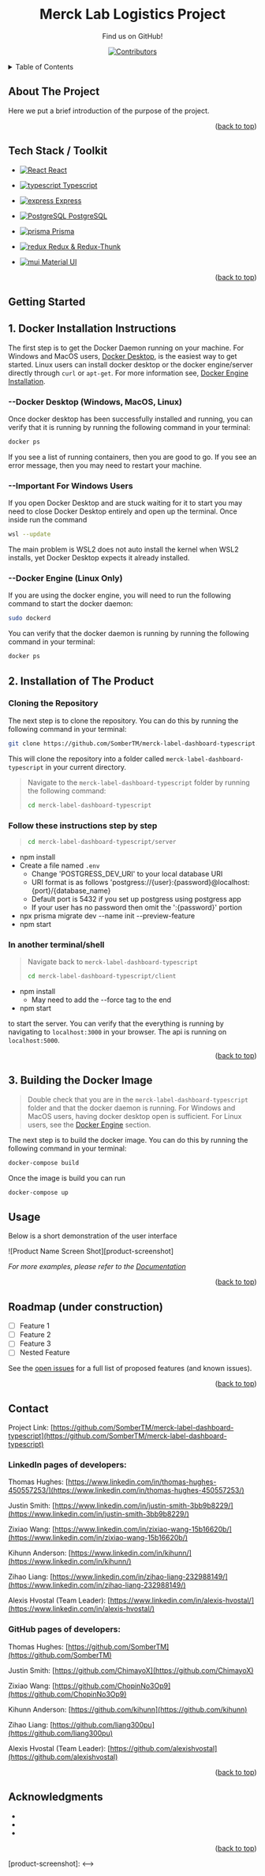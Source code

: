 <!-- Here starts the template>

<!-- PROJECT SHIELDS -->
<!--
*** I'm using markdown "reference style" links for readability.
*** Reference links are enclosed in brackets [ ] instead of parentheses ( ).
*** See the bottom of this document for the declaration of the reference variables
*** for contributors-url, forks-url, etc. This is an optional, concise syntax you may use.
*** https://www.markdownguide.org/basic-syntax/#reference-style-links
-->

<!-- PROJECT LOGO -->
<br />
<div align="center">
<h1 align="center" id="readme-top">Merck Lab Logistics Project</h1>

Find us on GitHub!

[![Contributors][contributors-shield]][contributors-url]

</div>

<!-- TABLE OF CONTENTS -->
<details>
  <summary>Table of Contents</summary>
  <ol>
    <li>
      <a href="#about-the-project">About The Project</a>
        <li><a href="#tools">Tech Stack / Toolkit</a></li>
    </li>
    <li><a href="#getting-started">Getting Started</li>
    <ul><a href="#docker">Docker Installation</a></ul>
    <ul><a href="#installation">Installation of Product</a></ul>
    <ul><a href="#imagebuild">Building the Docker Image</a></ul>
    <li><a href="#usage">Usage</a></li>
    <li><a href="#roadmap">Roadmap</a></li>
    <li><a href="#contact">Contact</a></li>
    <li><a href="#acknowledgments">Acknowledgments</a></li>
  </ol>
</details>


<h2 id="about-the-project"> About The Project</h2>

Here we put a brief introduction of the purpose of the project.



<p align="right">(<a href="#readme-top">back to top</a>)</p>

<h2 id="tools">Tech Stack / Toolkit</h2>


- [![React][React.js] React][React-url]

- [![typescript][typescript.js] Typescript][typescript-url]

- [![express][express.js] Express][express-url]

- [![PostgreSQL][PostgreSQL.js] PostgreSQL][PostgreSQL-url]

- [![prisma][prisma.js] Prisma][prisma-url]

- [![redux][redux.js] Redux & Redux-Thunk][redux-url]

- [![mui][mui.js] Material UI][mui-url]


<p align="right">(<a href="#readme-top">back to top</a>)</p>



<!-- GETTING STARTED -->
## Getting Started


<h2 id="docker">1. Docker Installation Instructions</h2>

The first step is to get the Docker Daemon running on your machine. For Windows and MacOS users, [Docker Desktop](https://www.docker.com/products/docker-desktop/), is the easiest way to get started. Linux users can install docker desktop or the docker engine/server directly through `curl` or `apt-get`. For more information see, [Docker Engine Installation](https://docs.docker.com/engine/install/).

### --Docker Desktop (Windows, MacOS, Linux)
Once docker desktop has been successfully installed and running, you can verify that it is running by running the following command in your terminal:
```bash
docker ps
```
If you see a list of running containers, then you are good to go. If you see an error message, then you may need to restart your machine.

### --Important For Windows Users
If you open Docker Desktop and are stuck waiting for it to start you may need to close Docker Desktop entirely and open up the terminal. Once inside run the command
```bash
wsl --update
```
The main problem is WSL2 does not auto install the kernel when WSL2 installs, yet Docker Desktop expects it already installed.

### --Docker Engine (Linux Only)
If you are using the docker engine, you will need to run the following command to start the docker daemon:
```bash
sudo dockerd
```
You can verify that the docker daemon is running by running the following command in your terminal:
```bash
docker ps
```

<h2 id="installation">2. Installation of The Product</h2>

### Cloning the Repository
The next step is to clone the repository. You can do this by running the following command in your terminal:
```bash
git clone https://github.com/SomberTM/merck-label-dashboard-typescript.git
```
This will clone the repository into a folder called `merck-label-dashboard-typescript` in your current directory.
> Navigate to the `merck-label-dashboard-typescript` folder by running the following command:
> ```bash
> cd merck-label-dashboard-typescript
> ```

### Follow these instructions step by step
> ```bash
> cd merck-label-dashboard-typescript/server
> ```
- npm install
- Create a file named `.env`
    - Change 'POSTGRESS_DEV_URI' to your local database URI
    - URI format is as follows 'postgress://{user}:{password}@localhost:{port}/{database_name}
    - Default port is 5432 if you set up postgress using postgress app
    - If your user has no password then omit the ':{password}' portion
- npx prisma migrate dev --name init --preview-feature
- npm start

### In another terminal/shell

> Navigate back to `merck-label-dashboard-typescript`
> ```bash
> cd merck-label-dashboard-typescript/client
> ```
- npm install
    - May need to add the --force tag to the end
- npm start

to start the server. You can verify that the everything is running by navigating to `localhost:3000` in your browser. The api is running on `localhost:5000`.

<p align="right">(<a href="#readme-top">back to top</a>)</p>

<h2 id="imagebuild">3. Building the Docker Image</h2>

> Double check that you are in the `merck-label-dashboard-typescript` folder and that the docker daemon is running. For Windows and MacOS users, having docker desktop open is sufficient. For Linux users, see the [Docker Engine](#docker-engine-linux-only) section.

The next step is to build the docker image. You can do this by running the following command in your terminal:
```bash
docker-compose build
```
Once the image is build you can run 
```bash
docker-compose up
```


<!-- USAGE EXAMPLES -->
## Usage

Below is a short demonstration of the user interface

![Product Name Screen Shot][product-screenshot]

<!-- Here's a blank template to get started: To avoid retyping too much info. Do a search and replace with your text editor for the following: `github_username`, `repo_name`, `twitter_handle`, `linkedin_username`, `email_client`, `email`, `project_title`, `project_description` -->


_For more examples, please refer to the [Documentation](https://example.com)_

<p align="right">(<a href="#readme-top">back to top</a>)</p>



<!-- ROADMAP -->
## Roadmap (under construction)

- [ ] Feature 1
- [ ] Feature 2
- [ ] Feature 3
- [ ] Nested Feature

See the [open issues](https://github.com/github_username/repo_name/issues) for a full list of proposed features (and known issues).

<p align="right">(<a href="#readme-top">back to top</a>)</p>




<!-- CONTACT -->
## Contact

Project Link: [https://github.com/SomberTM/merck-label-dashboard-typescript](https://github.com/SomberTM/merck-label-dashboard-typescript)

<h3>LinkedIn pages of developers:</h3>

Thomas Hughes: [https://www.linkedin.com/in/thomas-hughes-450557253/](https://www.linkedin.com/in/thomas-hughes-450557253/)

Justin Smith: [https://www.linkedin.com/in/justin-smith-3bb9b8229/](https://www.linkedin.com/in/justin-smith-3bb9b8229/)

Zixiao Wang: [https://www.linkedin.com/in/zixiao-wang-15b16620b/](https://www.linkedin.com/in/zixiao-wang-15b16620b/)

Kihunn Anderson: [https://www.linkedin.com/in/kihunn/](https://www.linkedin.com/in/kihunn/)

Zihao Liang: [https://www.linkedin.com/in/zihao-liang-232988149/](https://www.linkedin.com/in/zihao-liang-232988149/)

Alexis Hvostal (Team Leader): [https://www.linkedin.com/in/alexis-hvostal/](https://www.linkedin.com/in/alexis-hvostal/)

<h3>GitHub pages of developers:</h3>

Thomas Hughes: [https://github.com/SomberTM](https://github.com/SomberTM)

Justin Smith: [https://github.com/ChimayoX](https://github.com/ChimayoX)

Zixiao Wang: [https://github.com/ChopinNo3Op9](https://github.com/ChopinNo3Op9)

Kihunn Anderson: [https://github.com/kihunn](https://github.com/kihunn)

Zihao Liang: [https://github.com/liang300pu](https://github.com/liang300pu)

Alexis Hvostal (Team Leader): [https://github.com/alexishvostal](https://github.com/alexishvostal)

<p align="right">(<a href="#readme-top">back to top</a>)</p>



<!-- ACKNOWLEDGMENTS -->
## Acknowledgments

* []()
* []()
* []()

<p align="right">(<a href="#readme-top">back to top</a>)</p>



<!-- MARKDOWN LINKS & IMAGES -->
<!-- https://www.markdownguide.org/basic-syntax/#reference-style-links -->
[contributors-shield]: https://img.shields.io/github/forks/SomberTM/merck-label-dashboard-typescript?style=social
[contributors-url]: https://github.com/SomberTM/merck-label-dashboard-typescript

[issues-shield]: https://img.shields.io/github/issues/github_username/repo_name.svg?style=for-the-badge
[issues-url]: https://github.com/github_username/repo_name/issues


<!-->
[product-screenshot]:
<-->


[Next.js]: https://img.shields.io/badge/next.js-000000?style=for-the-badge&logo=nextdotjs&logoColor=white
[Next-url]: https://nextjs.org/

[React.js]: assets/react.svg
[React-url]: https://reactjs.org/

[typescript.js]: assets/typescript.svg
[typescript-url]: https://www.typescriptlang.org/

[express.js]: assets/express.svg
[express-url]: https://expressjs.com/

[PostgreSQL.js]: assets/postgres.svg
[PostgreSQL-url]: https://www.postgresql.org/

[prisma.js]: assets/prisma.svg
[prisma-url]: https://www.prisma.io/

[redux.js]: assets/redux.svg
[redux-url]: https://redux.js.org/

[mui.js]: assets/mui.svg
[mui-url]: https://mui.com/
